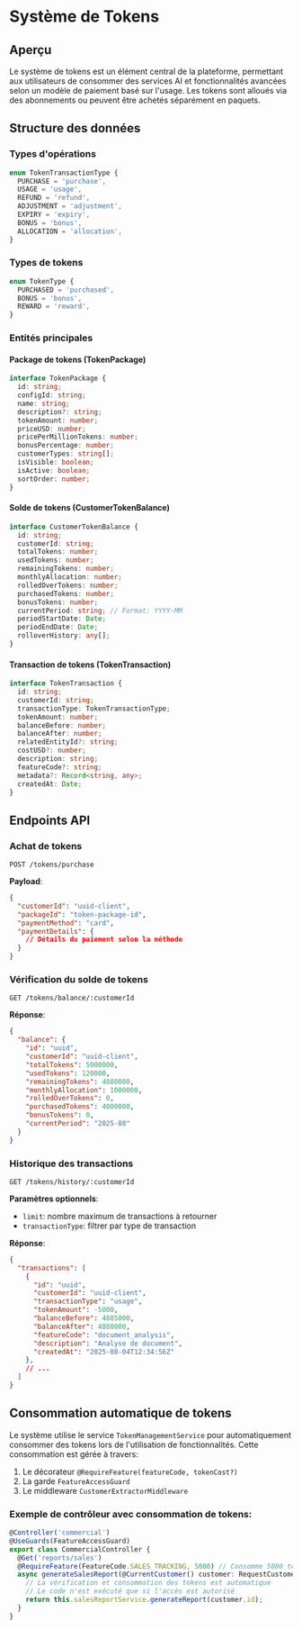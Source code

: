 # Système de Tokens

## Aperçu
Le système de tokens est un élément central de la plateforme, permettant aux utilisateurs de consommer des services AI et fonctionnalités avancées selon un modèle de paiement basé sur l'usage. Les tokens sont alloués via des abonnements ou peuvent être achetés séparément en paquets.

## Structure des données

### Types d'opérations

```typescript
enum TokenTransactionType {
  PURCHASE = 'purchase',
  USAGE = 'usage',
  REFUND = 'refund',
  ADJUSTMENT = 'adjustment',
  EXPIRY = 'expiry',
  BONUS = 'bonus',
  ALLOCATION = 'allocation',
}
```

### Types de tokens

```typescript
enum TokenType {
  PURCHASED = 'purchased',
  BONUS = 'bonus',
  REWARD = 'reward',
}
```

### Entités principales

#### Package de tokens (TokenPackage)
```typescript
interface TokenPackage {
  id: string;
  configId: string;
  name: string;
  description?: string;
  tokenAmount: number;
  priceUSD: number;
  pricePerMillionTokens: number;
  bonusPercentage: number;
  customerTypes: string[];
  isVisible: boolean;
  isActive: boolean;
  sortOrder: number;
}
```

#### Solde de tokens (CustomerTokenBalance)
```typescript
interface CustomerTokenBalance {
  id: string;
  customerId: string;
  totalTokens: number;
  usedTokens: number;
  remainingTokens: number;
  monthlyAllocation: number;
  rolledOverTokens: number;
  purchasedTokens: number;
  bonusTokens: number;
  currentPeriod: string; // Format: YYYY-MM
  periodStartDate: Date;
  periodEndDate: Date;
  rolloverHistory: any[];
}
```

#### Transaction de tokens (TokenTransaction)
```typescript
interface TokenTransaction {
  id: string;
  customerId: string;
  transactionType: TokenTransactionType;
  tokenAmount: number;
  balanceBefore: number;
  balanceAfter: number;
  relatedEntityId?: string;
  costUSD?: number;
  description: string;
  featureCode?: string;
  metadata?: Record<string, any>;
  createdAt: Date;
}
```

## Endpoints API

### Achat de tokens

```
POST /tokens/purchase
```

**Payload**:
```json
{
  "customerId": "uuid-client",
  "packageId": "token-package-id",
  "paymentMethod": "card",
  "paymentDetails": {
    // Détails du paiement selon la méthode
  }
}
```

### Vérification du solde de tokens

```
GET /tokens/balance/:customerId
```

**Réponse**:
```json
{
  "balance": {
    "id": "uuid",
    "customerId": "uuid-client",
    "totalTokens": 5000000,
    "usedTokens": 120000,
    "remainingTokens": 4880000,
    "monthlyAllocation": 1000000,
    "rolledOverTokens": 0,
    "purchasedTokens": 4000000,
    "bonusTokens": 0,
    "currentPeriod": "2025-08"
  }
}
```

### Historique des transactions

```
GET /tokens/history/:customerId
```

**Paramètres optionnels**:
- `limit`: nombre maximum de transactions à retourner
- `transactionType`: filtrer par type de transaction

**Réponse**:
```json
{
  "transactions": [
    {
      "id": "uuid",
      "customerId": "uuid-client",
      "transactionType": "usage",
      "tokenAmount": -5000,
      "balanceBefore": 4885000,
      "balanceAfter": 4880000,
      "featureCode": "document_analysis",
      "description": "Analyse de document",
      "createdAt": "2025-08-04T12:34:56Z"
    },
    // ...
  ]
}
```

## Consommation automatique de tokens

Le système utilise le service `TokenManagementService` pour automatiquement consommer des tokens lors de l'utilisation de fonctionnalités. Cette consommation est gérée à travers:

1. Le décorateur `@RequireFeature(featureCode, tokenCost?)`
2. La garde `FeatureAccessGuard`
3. Le middleware `CustomerExtractorMiddleware`

### Exemple de contrôleur avec consommation de tokens:

```typescript
@Controller('commercial')
@UseGuards(FeatureAccessGuard)
export class CommercialController {
  @Get('reports/sales')
  @RequireFeature(FeatureCode.SALES_TRACKING, 5000) // Consomme 5000 tokens
  async generateSalesReport(@CurrentCustomer() customer: RequestCustomer) {
    // La vérification et consommation des tokens est automatique
    // Le code n'est exécuté que si l'accès est autorisé
    return this.salesReportService.generateReport(customer.id);
  }
}
```
